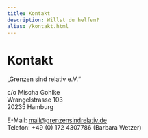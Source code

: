 ```yaml
---
title: Kontakt
description: Willst du helfen?
alias: /kontakt.html
---
```

# Kontakt

„Grenzen sind relativ e.V.“

c/o Mischa Gohlke  
Wrangelstrasse 103  
20235 Hamburg

E-Mail: mail@grenzensindrelativ.de  
Telefon: +49 (0) 172 4307786 (Barbara Wetzer)
